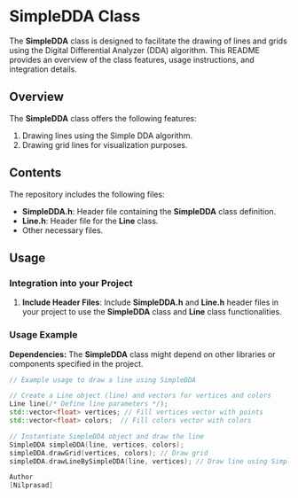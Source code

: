 # SimpleDDA Class

The **SimpleDDA** class is designed to facilitate the drawing of lines and grids using the Digital Differential Analyzer (DDA) algorithm. This README provides an overview of the class features, usage instructions, and integration details.

## Overview

The **SimpleDDA** class offers the following features:

1. Drawing lines using the Simple DDA algorithm.
2. Drawing grid lines for visualization purposes.

## Contents

The repository includes the following files:

- **SimpleDDA.h**: Header file containing the **SimpleDDA** class definition.
- **Line.h**: Header file for the **Line** class.
- Other necessary files.

## Usage

### Integration into your Project

1. **Include Header Files**: Include **SimpleDDA.h** and **Line.h** header files in your project to use the **SimpleDDA** class and **Line** class functionalities.

### Usage Example

**Dependencies:**
The **SimpleDDA** class might depend on other libraries or components specified in the project.

```cpp
// Example usage to draw a line using SimpleDDA

// Create a Line object (line) and vectors for vertices and colors
Line line(/* Define line parameters */);
std::vector<float> vertices; // Fill vertices vector with points
std::vector<float> colors;  // Fill colors vector with colors

// Instantiate SimpleDDA object and draw the line
SimpleDDA simpleDDA(line, vertices, colors);
simpleDDA.drawGrid(vertices, colors); // Draw grid
simpleDDA.drawLineBySimpleDDA(line, vertices); // Draw line using Simple DDA algorithm

Author
[Nilprasad]
